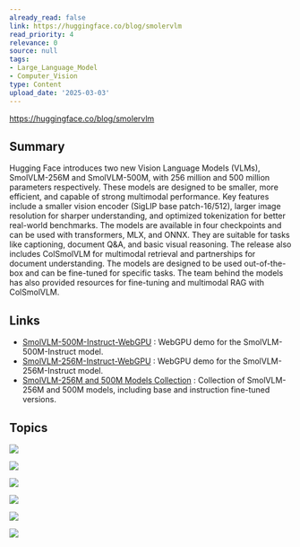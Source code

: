 ```yaml
---
already_read: false
link: https://huggingface.co/blog/smolervlm
read_priority: 4
relevance: 0
source: null
tags:
- Large_Language_Model
- Computer_Vision
type: Content
upload_date: '2025-03-03'
---
```


https://huggingface.co/blog/smolervlm
## Summary

Hugging Face introduces two new Vision Language Models (VLMs), SmolVLM-256M and SmolVLM-500M, with 256 million and 500 million parameters respectively. These models are designed to be smaller, more efficient, and capable of strong multimodal performance. Key features include a smaller vision encoder (SigLIP base patch-16/512), larger image resolution for sharper understanding, and optimized tokenization for better real-world benchmarks. The models are available in four checkpoints and can be used with transformers, MLX, and ONNX. They are suitable for tasks like captioning, document Q&A, and basic visual reasoning. The release also includes ColSmolVLM for multimodal retrieval and partnerships for document understanding. The models are designed to be used out-of-the-box and can be fine-tuned for specific tasks. The team behind the models has also provided resources for fine-tuning and multimodal RAG with ColSmolVLM.
## Links

- [SmolVLM-500M-Instruct-WebGPU](https://huggingface.co/spaces/HuggingFaceTB/SmolVLM-500M-Instruct-WebGPU) : WebGPU demo for the SmolVLM-500M-Instruct model.
- [SmolVLM-256M-Instruct-WebGPU](https://huggingface.co/spaces/HuggingFaceTB/SmolVLM-256M-Instruct-WebGPU) : WebGPU demo for the SmolVLM-256M-Instruct model.
- [SmolVLM-256M and 500M Models Collection](https://huggingface.co/collections/HuggingFaceTB/smolvlm-256m-and-500m-6791f4f5bb0ab8acc960fb0) : Collection of SmolVLM-256M and 500M models, including base and instruction fine-tuned versions.

## Topics

![](topics/Model/SmolVLM%20256M)

![](topics/Model/SmolVLM)

![](topics/Concept/Multimodal%20Retrieval)

![](topics/Concept/Vision%20Encoder)

![](topics/Concept/Data%20Mixture)

![](topics/Concept/Tokenization)